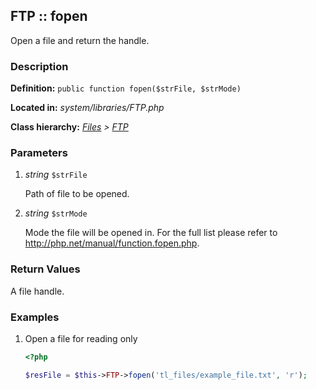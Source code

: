 
FTP :: fopen
-------------------------------------------

Open a file and return the handle.


### Description ###

**Definition:** `public function fopen($strFile, $strMode)`

**Located in:** *system/libraries/FTP.php*

**Class hierarchy:** *[Files](../Files.md) > [FTP](../FTP.md)*


### Parameters ###

1. *string* `$strFile`

	Path of file to be opened.

2. *string* `$strMode`

	Mode the file will be opened in. For the full list please refer to http://php.net/manual/function.fopen.php.


### Return Values ###

A file handle.


### Examples ###

1. Open a file for reading only

	```php
	<?php

	$resFile = $this->FTP->fopen('tl_files/example_file.txt', 'r');
	```



